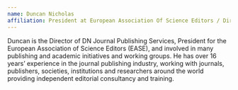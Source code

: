 ```yaml
---
name: Duncan Nicholas
affiliation: President at European Association Of Science Editors / Director of DN Journal Publishing Services
---
```


Duncan is the Director of DN Journal Publishing Services, President for the European Association of Science Editors (EASE), and involved in many publishing and academic initiatives and working groups. He has over 16 years’ experience in the journal publishing industry, working with journals, publishers, societies, institutions and researchers around the world providing independent editorial consultancy and training.
